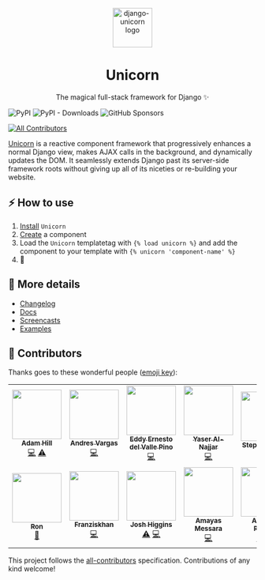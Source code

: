 <p align="center">
  <a href="https://www.django-unicorn.com/"><img src="https://www.django-unicorn.com/static/img/unicorn.svg" alt="django-unicorn logo" height="80"/></a>
</p>
<h1 align="center">Unicorn</h1>
<p align="center">The magical full-stack framework for Django ✨</p>

![PyPI](https://img.shields.io/pypi/v/django-unicorn?color=blue&style=flat-square)
![PyPI - Downloads](https://img.shields.io/pypi/dm/django-unicorn?color=blue&style=flat-square)
![GitHub Sponsors](https://img.shields.io/github/sponsors/adamghill?color=blue&style=flat-square)

<!-- ALL-CONTRIBUTORS-BADGE:START - Do not remove or modify this section -->

[![All Contributors](https://img.shields.io/badge/all_contributors-14-orange.svg?style=flat-square)](#contributors-)

<!-- ALL-CONTRIBUTORS-BADGE:END -->

[Unicorn](https://www.django-unicorn.com) is a reactive component framework that progressively enhances a normal Django view, makes AJAX calls in the background, and dynamically updates the DOM. It seamlessly extends Django past its server-side framework roots without giving up all of its niceties or re-building your website.

## :zap: How to use

1. [Install](https://www.django-unicorn.com/docs/installation/) `Unicorn`
1. [Create](https://www.django-unicorn.com/docs/components/) a component
1. Load the `Unicorn` templatetag with `{% load unicorn %}` and add the component to your template with `{% unicorn 'component-name' %}`
1. :tada:

## :book: More details

- [Changelog](https://www.django-unicorn.com/docs/changelog/)
- [Docs](https://www.django-unicorn.com/docs/)
- [Screencasts](https://www.django-unicorn.com/screencasts/installation)
- [Examples](https://www.django-unicorn.com/examples/todo)

## :clap: Contributors

Thanks goes to these wonderful people ([emoji key](https://allcontributors.org/docs/en/emoji-key)):

<!-- ALL-CONTRIBUTORS-LIST:START - Do not remove or modify this section -->
<!-- prettier-ignore-start -->
<!-- markdownlint-disable -->
<table>
  <tr>
    <td align="center"><a href="https://adamghill.com"><img src="https://avatars0.githubusercontent.com/u/317045?v=4?s=100" width="100px;" alt=""/><br /><sub><b>Adam Hill</b></sub></a><br /><a href="https://github.com/adamghill/django-unicorn/commits?author=adamghill" title="Code">💻</a> <a href="https://github.com/adamghill/django-unicorn/commits?author=adamghill" title="Tests">⚠️</a></td>
    <td align="center"><a href="https://python3.ninja"><img src="https://avatars1.githubusercontent.com/u/44167?v=4?s=100" width="100px;" alt=""/><br /><sub><b>Andres Vargas</b></sub></a><br /><a href="https://github.com/adamghill/django-unicorn/commits?author=zodman" title="Code">💻</a></td>
    <td align="center"><a href="http://iskra.ml"><img src="https://avatars3.githubusercontent.com/u/6555851?v=4?s=100" width="100px;" alt=""/><br /><sub><b>Eddy Ernesto del Valle Pino</b></sub></a><br /><a href="https://github.com/adamghill/django-unicorn/commits?author=edelvalle" title="Code">💻</a></td>
    <td align="center"><a href="https://www.linkedin.com/in/yaser-al-najjar-429b9096/"><img src="https://avatars3.githubusercontent.com/u/10493809?v=4?s=100" width="100px;" alt=""/><br /><sub><b>Yaser Al-Najjar</b></sub></a><br /><a href="https://github.com/adamghill/django-unicorn/commits?author=yaseralnajjar" title="Code">💻</a></td>
    <td align="center"><a href="https://github.com/sbidy"><img src="https://avatars.githubusercontent.com/u/1077364?v=4?s=100" width="100px;" alt=""/><br /><sub><b>Stephan Traub</b></sub></a><br /><a href="https://github.com/adamghill/django-unicorn/commits?author=sbidy" title="Tests">⚠️</a></td>
    <td align="center"><a href="https://github.com/frbor"><img src="https://avatars.githubusercontent.com/u/2320183?v=4?s=100" width="100px;" alt=""/><br /><sub><b>Fredrik Borg</b></sub></a><br /><a href="https://github.com/adamghill/django-unicorn/commits?author=frbor" title="Code">💻</a> <a href="https://github.com/adamghill/django-unicorn/commits?author=frbor" title="Tests">⚠️</a></td>
    <td align="center"><a href="https://github.com/mbacicc"><img src="https://avatars.githubusercontent.com/u/46646960?v=4?s=100" width="100px;" alt=""/><br /><sub><b>mbacicc</b></sub></a><br /><a href="https://github.com/adamghill/django-unicorn/commits?author=mbacicc" title="Code">💻</a></td>
  </tr>
  <tr>
    <td align="center"><a href="http://ambient-innovation.com"><img src="https://avatars.githubusercontent.com/u/3176075?v=4?s=100" width="100px;" alt=""/><br /><sub><b>Ron</b></sub></a><br /><a href="https://github.com/adamghill/django-unicorn/commits?author=GitRon" title="Documentation">📖</a></td>
    <td align="center"><a href="https://github.com/Franziskhan"><img src="https://avatars.githubusercontent.com/u/86062014?v=4?s=100" width="100px;" alt=""/><br /><sub><b>Franziskhan</b></sub></a><br /><a href="https://github.com/adamghill/django-unicorn/commits?author=Franziskhan" title="Code">💻</a></td>
    <td align="center"><a href="https://github.com/joshiggins"><img src="https://avatars.githubusercontent.com/u/5124298?v=4?s=100" width="100px;" alt=""/><br /><sub><b>Josh Higgins</b></sub></a><br /><a href="https://github.com/adamghill/django-unicorn/commits?author=joshiggins" title="Tests">⚠️</a> <a href="https://github.com/adamghill/django-unicorn/commits?author=joshiggins" title="Code">💻</a></td>
    <td align="center"><a href="https://github.com/MayasMess"><img src="https://avatars.githubusercontent.com/u/51958712?v=4?s=100" width="100px;" alt=""/><br /><sub><b>Amayas Messara</b></sub></a><br /><a href="https://github.com/adamghill/django-unicorn/commits?author=MayasMess" title="Code">💻</a></td>
    <td align="center"><a href="http://www.apoorvapandey.com"><img src="https://avatars.githubusercontent.com/u/21103831?v=4?s=100" width="100px;" alt=""/><br /><sub><b>Apoorva Pandey</b></sub></a><br /><a href="https://github.com/adamghill/django-unicorn/commits?author=apoorvaeternity" title="Tests">⚠️</a> <a href="https://github.com/adamghill/django-unicorn/commits?author=apoorvaeternity" title="Code">💻</a></td>
    <td align="center"><a href="http://www.nerdocs.at"><img src="https://avatars.githubusercontent.com/u/2955584?v=4?s=100" width="100px;" alt=""/><br /><sub><b>Christian González</b></sub></a><br /><a href="https://github.com/adamghill/django-unicorn/commits?author=nerdoc" title="Code">💻</a></td>
    <td align="center"><a href="https://github.com/robwa"><img src="https://avatars.githubusercontent.com/u/4658937?v=4?s=100" width="100px;" alt=""/><br /><sub><b>robwa</b></sub></a><br /><a href="https://github.com/adamghill/django-unicorn/commits?author=robwa" title="Code">💻</a> <a href="https://github.com/adamghill/django-unicorn/commits?author=robwa" title="Tests">⚠️</a></td>
  </tr>
</table>

<!-- markdownlint-restore -->
<!-- prettier-ignore-end -->

<!-- ALL-CONTRIBUTORS-LIST:END -->

This project follows the [all-contributors](https://github.com/all-contributors/all-contributors) specification. Contributions of any kind welcome!
